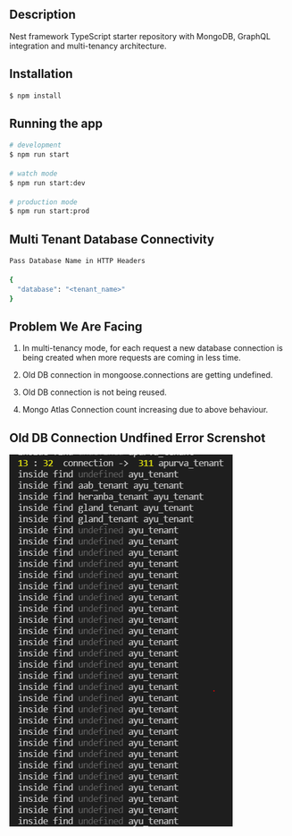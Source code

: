 ## Description

Nest framework TypeScript starter repository with MongoDB, GraphQL integration and multi-tenancy architecture.

## Installation

```bash
$ npm install
```

## Running the app

```bash
# development
$ npm run start

# watch mode
$ npm run start:dev

# production mode
$ npm run start:prod
```

## Multi Tenant Database Connectivity 
```bash
Pass Database Name in HTTP Headers

{
  "database": "<tenant_name>"
}

```

## Problem We Are Facing

1. In multi-tenancy mode, for each request a new database connection is being created when more requests are coming in less time.

2. Old DB connection in mongoose.connections are getting undefined.
 
3. Old DB connection is not being reused.

4. Mongo Atlas Connection count increasing due to above behaviour.


## Old DB Connection Undfined Error Screnshot

![Screenshot](error_screenshot.PNG)
